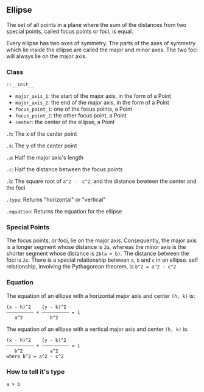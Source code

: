 
## Ellipse

The set of all points in a plane where the sum of the distances from two special points, called focus points or foci, is equal.

Every ellipse has two axes of symmetry. The parts of the axes of symmetry which lie inside the ellipse are called the major and minor axes. The two foci will always lie on the major axis.

### Class

`::__init__`
- `major_axis_1`: the start of the major axis, in the form of a Point
- `major_axis_2`: the end of the major axis, in the form of a Point
- `focus_point_1`: one of the focus points, a Point
- `focus_point_2`: the other focus point, a Point
- `center`: the center of the ellipse, a Point

`.h`: The x of the center point

`.k`: The y of the center point

`.a`: Half the major axis's length

`.c`: Half the distance between the focus points

`.b`: The square root of `a^2 -  c^2`, and the distance bewteen the center and the foci

`.type`: Returns "horizontal" or "vertical"

`.equation`: Returns the equation for the ellipse

### Special Points
The focus points, or foci, lie on the major axis.
Consequently, the major axis is a longer segment whose distance is `2a`, whereas the minor axis is the shorter segment whose distance is `2b(a > b)`.
The distance between the foci is `2c`.
There is a special relationship between `a`, `b` and `c` in an ellipse. self relationship, involving the Pythagorean theorem, is `b^2 = a^2 - c^2`

### Equation
The equation of an ellipse with a horizontal major axis and center `(h, k)` is:
```
(x - h)^2    (y - k)^2
—————————— + —————————— = 1
   a^2          b^2
```

The equation of an ellipse with a vertical major axis and center `(h, k)` is:
```
(x - h)^2    (y - k)^2
—————————— + —————————— = 1
   b^2          a^2
where b^2 = a^2 - c^2
```

### How to tell it's type
`a > b`

